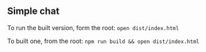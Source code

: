## Simple chat

To run the built version, form the root:
`open dist/index.html`

To built one, from the root:
`npm run build && open dist/index.html` 


